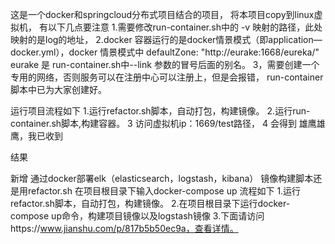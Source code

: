 这是一个docker和springcloud分布式项目结合的项目，
将本项目copy到linux虚拟机，
有以下几点要注意
1.需要修改run-container.sh中的 -v 映射的路径，此处映射的是log的地址，
2.docker 容器运行的是docker情景模式（即application—docker.yml），docker 情景模式中
defaultZone: "http://eurake:1668/eureka/"
eurake 是 run-container.sh中--link 参数的冒号后面的别名。
3，需要创建一个专用的网络，否则服务可以在注册中心可以注册上，但是会报错，
run-container脚本中已为大家创建好。

运行项目流程如下
1.运行refactor.sh脚本，自动打包，构建镜像。
2.运行run-container.sh脚本,构建容器。
3 访问虚拟机ip：1669/test路径，
4 会得到
<Map>
<message>雄鹰雄鹰，我已收到</message>
</Map>

结果

新增 通过docker部署elk（elasticsearch，logstash，kibana）
镜像构建脚本还是用refactor.sh
在项目根目录下输入docker-compose up
流程如下
1.运行refactor.sh脚本，自动打包，构建镜像。
2.在项目根目录下运行docker-compose up命令，构建项目镜像以及logstash镜像
3.下面请访问https://www.jianshu.com/p/817b5b50ec9a，查看详情。

